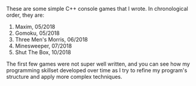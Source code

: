 These are some simple C++ console games that I wrote.
In chronological order, they are:

1. Maxim, 05/2018
2. Gomoku, 05/2018
3. Three Men's Morris, 06/2018
4. Minesweeper, 07/2018
5. Shut The Box, 10/2018

The first few games were not super well written, and you can see how my programming skillset developed over time as I try to refine my program's structure and apply more complex techniques. 
